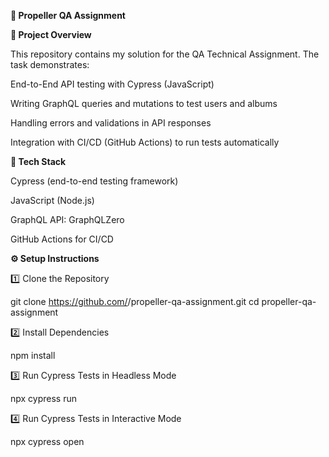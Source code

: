 **📌 Propeller QA Assignment**

**📝 Project Overview**

This repository contains my solution for the QA Technical Assignment.
The task demonstrates:

End-to-End API testing with Cypress (JavaScript)

Writing GraphQL queries and mutations to test users and albums

Handling errors and validations in API responses

Integration with CI/CD (GitHub Actions) to run tests automatically

**🚀 Tech Stack**

Cypress (end-to-end testing framework)

JavaScript (Node.js)

GraphQL API: GraphQLZero

GitHub Actions for CI/CD

**⚙️ Setup Instructions**

1️⃣ Clone the Repository

git clone https://github.com/<KireN94>/propeller-qa-assignment.git
cd propeller-qa-assignment

2️⃣ Install Dependencies

npm install

3️⃣ Run Cypress Tests in Headless Mode

npx cypress run

4️⃣ Run Cypress Tests in Interactive Mode

npx cypress open
